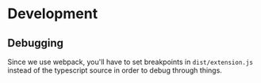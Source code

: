 # Development

## Debugging

Since we use webpack, you'll have to set breakpoints in `dist/extension.js` instead of the typescript source
in order to debug through things.